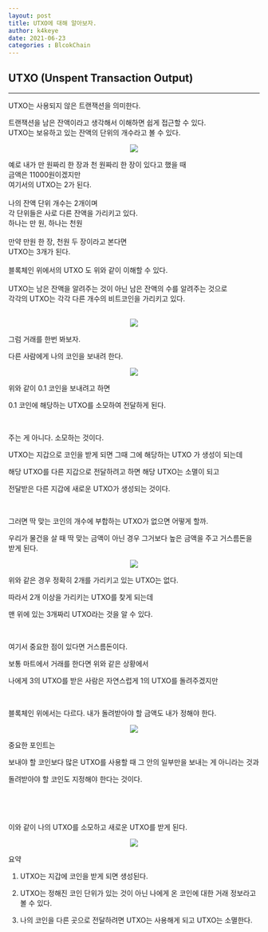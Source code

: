 ```yaml
---
layout: post
title: UTXO에 대해 알아보자.
author: k4keye
date: 2021-06-23
categories : BlcokChain
---
```

## UTXO (Unspent Transaction Output)
___

UTXO는 사용되지 않은 트랜잭션을 의미한다.<br/>

트랜잭션을 남은 잔액이라고 생각해서 이해하면 쉽게 접근할 수 있다.<br/>
UTXO는 보유하고 있는 잔액의 단위의 개수라고 볼 수 있다.<br/>

<p align="center">
    <img src="https://github.com/k4keye/k4keye.github.io/blob/master/images/BlockChain/UTXO/1.png?raw=true"/>
</p>

예로 내가 만 원짜리 한 장과  천 원짜리 한 장이 있다고 했을 때<br/>
금액은 11000원이겠지만 <br/>
여기서의 UTXO는 2가 된다.<br/>
<br/>
나의 잔액 단위 개수는 2개이며<br/>
각 단위들은 사로 다른 잔액을 가리키고 있다. <br/>
하나는 만 원, 하나는 천원<br/>
<br/>
만약 만원 한 장, 천원 두 장이라고 본다면<br/>
UTXO는 3개가 된다.<br/>
<br/>
블록체인 위에서의 UTXO 도 위와 같이 이해할 수 있다.<br/>
<br/>
UTXO는 남은 잔액을 알려주는 것이 아닌 남은 잔액의 수를 알려주는 것으로<br/>
각각의 UTXO는 각각 다른 개수의 비트코인을 가리키고 있다.
<br/><br/>



<p align="center">
    <img src="https://github.com/k4keye/k4keye.github.io/blob/master/images/BlockChain/UTXO/2.png?raw=true"/>
</p>

그럼 거래를 한번 봐보자.

다른 사람에게 나의 코인을 보내려 한다.



<p align="center">
    <img src="https://github.com/k4keye/k4keye.github.io/blob/master/images/BlockChain/UTXO/3.png?raw=true"/>
</p>


위와 같이 0.1 코인을 보내려고 하면

0.1 코인에 해당하는 UTXO를 소모하여 전달하게 된다.

​

주는 게 아니다. 소모하는 것이다.

UTXO는 지갑으로 코인을 받게 되면 그때 그에 해당하는 UTXO 가 생성이 되는데

해당 UTXO를 다른 지갑으로 전달하려고 하면 해당 UTXO는 소멸이 되고

전달받은 다른 지갑에 새로운 UTXO가 생성되는 것이다.

​

그러면 딱 맞는 코인의 개수에 부합하는 UTXO가 없으면 어떻게 할까.

우리가 물건을 살 때 딱 맞는 금액이 아닌 경우 그거보다 높은 금액을 주고 거스름돈을 받게 된다. 



<p align="center">
    <img src="https://github.com/k4keye/k4keye.github.io/blob/master/images/BlockChain/UTXO/4.png?raw=true"/>
</p>

위와 같은 경우 정확히 2개를 가리키고 있는 UTXO는 없다.

따라서 2개 이상을 가리키는 UTXO를 찾게 되는데

맨 위에 있는 3개짜리 UTXO라는 것을 알 수 있다.

​

여기서 중요한 점이 있다면 거스름돈이다.

보통 마트에서 거래를 한다면 위와 같은 상황에서 

나에게 3의 UTXO를 받은 사람은 자연스럽게 1의 UTXO를 돌려주겠지만

​

블록체인 위에서는 다르다. 내가 돌려받아야 할 금액도 내가 정해야 한다.




<p align="center">
    <img src="https://github.com/k4keye/k4keye.github.io/blob/master/images/BlockChain/UTXO/5.png?raw=true"/>
</p>

중요한 포인트는

보내야 할 코인보다 많은 UTXO를 사용할 때  그 안의 일부만을 보내는 게 아니라는 것과

돌려받아야 할 코인도 지정해야 한다는 것이다.

​

​

이와 같이 나의 UTXO를 소모하고 새로운 UTXO를 받게 된다.


<p align="center">
    <img src="https://github.com/k4keye/k4keye.github.io/blob/master/images/BlockChain/UTXO/6.png?raw=true"/>
</p>


요약

1. UTXO는 지갑에 코인을 받게 되면 생성된다.

2. UTXO는 정해진 코인 단위가 있는 것이 아닌 나에게 온 코인에 대한 거래 정보라고 볼 수 있다.

3. 나의 코인을 다른 곳으로 전달하려면 UTXO는 사용해게 되고  UTXO는 소멸한다.

